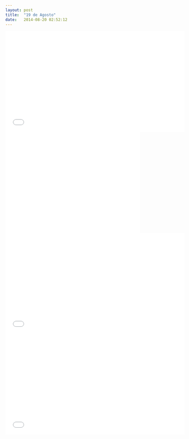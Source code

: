 ```yaml
---
layout: post
title:  "19 de Agosto"
date:   2014-08-20 02:52:12
---
```


<iframe class="dilma" width="560" height="315" src="//www.youtube.com/embed/uZCT-hxpnwA" frameborder="0" allowfullscreen></iframe>
<iframe class="marina" width="420" height="315" src="//www.youtube.com/embed/MuXUo13Sx7Y?rel=0" frameborder="0" allowfullscreen></iframe>
<iframe class="aecio" width="560" height="315" src="//www.youtube.com/embed/2cSHAn8gAG4?rel=0" frameborder="0" allowfullscreen></iframe>
<iframe class="luciana" width="560" height="315" src="//www.youtube.com/embed/JcYNlnehIG4?rel=0" frameborder="0" allowfullscreen></iframe>
